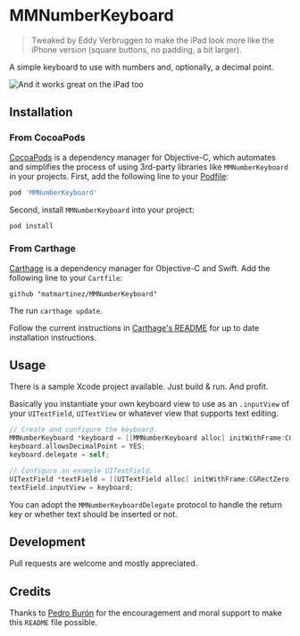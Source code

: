 # MMNumberKeyboard

> Tweaked by Eddy Verbruggen to make the iPad look more like the iPhone version (square buttons, no padding, a bit larger).

A simple keyboard to use with numbers and, optionally, a decimal point.

![And it works great on the iPad too](https://github.com/matmartinez/MMNumberKeyboard/blob/master/UniversalScreenshot.png)

## Installation

### From CocoaPods 
[CocoaPods](http://cocoapods.org) is a dependency manager for Objective-C, which automates and simplifies the process of using 3rd-party libraries like `MMNumberKeyboard` in your projects. First, add the following line to your [Podfile](http://guides.cocoapods.org/using/using-cocoapods.html):

```ruby
pod 'MMNumberKeyboard'
```

Second, install `MMNumberKeyboard` into your project:

```ruby
pod install
```

### From Carthage
[Carthage](https://github.com/Carthage/Carthage) is a dependency manager for Objective-C and Swift. Add the following line to your `Cartfile`:

```
github "matmartinez/MMNumberKeyboard"
```

The run `carthage update`.

Follow the current instructions in [Carthage's README][carthage-installation]
for up to date installation instructions.

[carthage-installation]: https://github.com/Carthage/Carthage#adding-frameworks-to-an-application

## Usage

There is a sample Xcode project available. Just build & run. And profit.

Basically you instantiate your own keyboard view to use as an `.inputView` of your `UITextField`, `UITextView` or whatever view that supports text editing.

```objective-c
// Create and configure the keyboard.
MMNumberKeyboard *keyboard = [[MMNumberKeyboard alloc] initWithFrame:CGRectZero];
keyboard.allowsDecimalPoint = YES;
keyboard.delegate = self;

// Configure an example UITextField.
UITextField *textField = [[UITextField alloc] initWithFrame:CGRectZero];
textField.inputView = keyboard;
```

You can adopt the `MMNumberKeyboardDelegate` protocol to handle the return key or whether text should be inserted or not.

## Development

Pull requests are welcome and mostly appreciated.

## Credits

Thanks to [Pedro Burón](https://github.com/pedroburon/) for the encouragement and moral support to make this `README` file possible.
